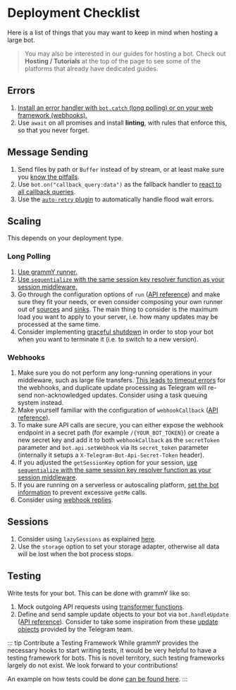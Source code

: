 # Deployment Checklist

Here is a list of things that you may want to keep in mind when hosting a large bot.

> You may also be interested in our guides for hosting a bot.
> Check out **Hosting / Tutorials** at the top of the page to see some of the platforms that already have dedicated guides.

## Errors

1. [Install an error handler with `bot.catch` (long polling) or on your web framework (webhooks).](../guide/errors)
2. Use `await` on all promises and install **linting**, with rules that enforce this, so that you never forget.

## Message Sending

1. Send files by path or `Buffer` instead of by stream, or at least make sure you [know the pitfalls](./transformers#use-cases-of-transformer-functions).
2. Use `bot.on("callback_query:data")` as the fallback handler to [react to all callback queries](../plugins/keyboard#responding-to-clicks).
3. Use the [`auto-retry` plugin](../plugins/auto-retry) to automatically handle flood wait errors.

## Scaling

This depends on your deployment type.

### Long Polling

1. [Use grammY runner.](../plugins/runner)
2. [Use `sequentialize` with the same session key resolver function as your session middleware.](./scaling#concurrency-is-hard)
3. Go through the configuration options of `run` ([API reference](https://deno.land/x/grammy_runner/mod.ts?s=run)) and make sure they fit your needs, or even consider composing your own runner out of [sources](https://deno.land/x/grammy_runner/mod.ts?s=UpdateSource) and [sinks](https://deno.land/x/grammy_runner/mod.ts?s=UpdateSink).
   The main thing to consider is the maximum load you want to apply to your server, i.e. how many updates may be processed at the same time.
4. Consider implementing [graceful shutdown](./reliability#graceful-shutdown) in order to stop your bot when you want to terminate it (i.e. to switch to a new version).

### Webhooks

1. Make sure you do not perform any long-running operations in your middleware, such as large file transfers.
   [This leads to timeout errors](../guide/deployment-types#ending-webhook-requests-in-time) for the webhooks, and duplicate update processing as Telegram will re-send non-acknowledged updates.
   Consider using a task queuing system instead.
2. Make yourself familiar with the configuration of `webhookCallback` ([API reference](https://deno.land/x/grammy/mod.ts?s=webhookCallback)).
3. To make sure API calls are secure, you can either expose the webhook endpoint in a secret path (for example `/{YOUR_BOT_TOKEN}`) or create a new secret key and add it to both `webhookCallback` as the `secretToken` parameter and `bot.api.setWebhook` via its `secret_token` parameter (internally it setups a `X-Telegram-Bot-Api-Secret-Token` header).
3. If you adjusted the `getSessionKey` option for your session, [use `sequentialize` with the same session key resolver function as your session middleware](./scaling#concurrency-is-hard).
4. If you are running on a serverless or autoscaling platform, [set the bot information](https://deno.land/x/grammy/mod.ts?s=BotConfig) to prevent excessive `getMe` calls.
5. Consider using [webhook replies](../guide/deployment-types#webhook-reply).

## Sessions

1. Consider using `lazySessions` as explained [here](../plugins/session#lazy-sessions).
2. Use the `storage` option to set your storage adapter, otherwise all data will be lost when the bot process stops.

## Testing

Write tests for your bot.
This can be done with grammY like so:

1. Mock outgoing API requests using [transformer functions](./transformers).
2. Define and send sample update objects to your bot via `bot.handleUpdate` ([API reference](https://deno.land/x/grammy/mod.ts?s=Bot#method_handleUpdate_0)).
   Consider to take some inspiration from these [update objects](https://core.telegram.org/bots/webhooks#testing-your-bot-with-updates) provided by the Telegram team.

::: tip Contribute a Testing Framework
While grammY provides the necessary hooks to start writing tests, it would be very helpful to have a testing framework for bots.
This is novel territory, such testing frameworks largely do not exist.
We look forward to your contributions!

An example on how tests could be done [can be found here](https://github.com/PavelPolyakov/grammy-with-tests).
:::
